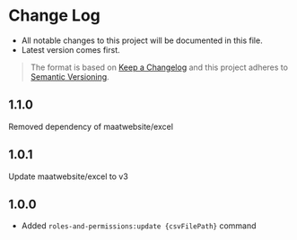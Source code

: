 
# Change Log

- All notable changes to this project will be documented in this file.
- Latest version comes first.

> The format is based on [Keep a Changelog](http://keepachangelog.com/) and this project adheres to [Semantic Versioning](http://semver.org/).

## 1.1.0
Removed dependency of maatwebsite/excel

## 1.0.1
Update maatwebsite/excel to v3

## 1.0.0
- Added `roles-and-permissions:update {csvFilePath}` command